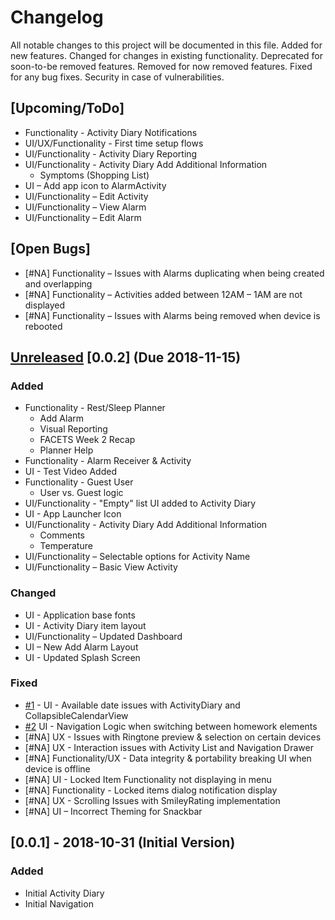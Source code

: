 # Changelog
All notable changes to this project will be documented in this file.
Added for new features.
Changed for changes in existing functionality.
Deprecated for soon-to-be removed features.
Removed for now removed features.
Fixed for any bug fixes.
Security in case of vulnerabilities.

## [Upcoming/ToDo]
- Functionality - Activity Diary Notifications
- UI/UX/Functionality - First time setup flows
- UI/Functionality - Activity Diary Reporting
- UI/Functionality - Activity Diary Add Additional Information
    - Symptoms (Shopping List)
- UI – Add app icon to AlarmActivity
- UI/Functionality – Edit Activity
- UI/Functionality – View Alarm
- UI/Functionality – Edit Alarm

## [Open Bugs]
- [#NA] Functionality – Issues with Alarms duplicating when being created and overlapping
- [#NA] Functionality – Activities added between 12AM – 1AM are not displayed
- [#NA] Functionality – Issues with Alarms being removed when device is rebooted

## [Unreleased] [0.0.2] (Due 2018-11-15)
### Added
- Functionality - Rest/Sleep Planner
    - Add Alarm
    - Visual Reporting
    - FACETS Week 2 Recap
    - Planner Help
- Functionality - Alarm Receiver & Activity
- UI - Test Video Added
- Functionality - Guest User
    - User vs. Guest logic
- UI/Functionality - "Empty" list UI added to Activity Diary
- UI - App Launcher Icon
- UI/Functionality - Activity Diary Add Additional Information
    - Comments
    - Temperature
- UI/Functionality – Selectable options for Activity Name
- UI/Functionality – Basic View Activity

### Changed
- UI - Application base fonts
- UI - Activity Diary item layout
- UI/Functionality – Updated Dashboard
- UI – New Add Alarm Layout
- UI - Updated Splash Screen

### Fixed
- [#1](https://github.com/VersCreativeUK/FACETS/issues/1) - UI - Available date issues with ActivityDiary and CollapsibleCalendarView
- [#2](https://github.com/VersCreativeUK/FACETS/issues/2) UI - Navigation Logic when switching between homework elements
- [#NA] UX - Issues with Ringtone preview & selection on certain devices
- [#NA] UX - Interaction issues with Activity List and Navigation Drawer
- [#NA] Functionality/UX - Data integrity & portability breaking UI when device is offline
- [#NA] UI - Locked Item Functionality not displaying in menu
- [#NA] Functionality - Locked items dialog notification display
- [#NA] UX - Scrolling Issues with SmileyRating implementation
- [#NA] UI – Incorrect Theming for Snackbar

## [0.0.1] - 2018-10-31 (Initial Version)
### Added
- Initial Activity Diary
- Initial Navigation


[Unreleased]: 
[0.0.1]: 
